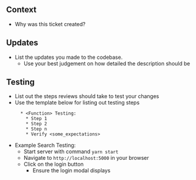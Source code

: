 

## Context

* Why was this ticket created?

## Updates

* List the updates you made to the codebase.
  * Use your best judgement on how detailed the description should be

## Testing

* List out the steps reviews should take to test your changes
* Use the template below for listing out testing steps
  ```
    * <Function> Testing:
      * Step 1
      * Step 2
      * Step n
      * Verify <some_expectations>
  ```
* Example Search Testing:
  * Start server with command `yarn start`
  * Navigate to `http://localhost:5000` in your browser
  * Click on the login button 
    * Ensure the login modal displays
